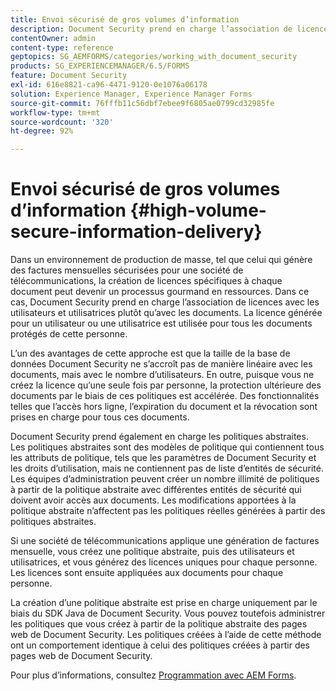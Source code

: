 ```yaml
---
title: Envoi sécurisé de gros volumes d’information
description: Document Security prend en charge l’association de licences avec des utilisateurs et utilisatrices, plutôt qu’avec des documents dans les environnements de production de masse.
contentOwner: admin
content-type: reference
geptopics: SG_AEMFORMS/categories/working_with_document_security
products: SG_EXPERIENCEMANAGER/6.5/FORMS
feature: Document Security
exl-id: 616e8821-ca96-4471-9120-0e1076a06178
solution: Experience Manager, Experience Manager Forms
source-git-commit: 76fffb11c56dbf7ebee9f6805ae0799cd32985fe
workflow-type: tm+mt
source-wordcount: '320'
ht-degree: 92%

---
```


# Envoi sécurisé de gros volumes d’information {#high-volume-secure-information-delivery}

Dans un environnement de production de masse, tel que celui qui génère des factures mensuelles sécurisées pour une société de télécommunications, la création de licences spécifiques à chaque document peut devenir un processus gourmand en ressources. Dans ce cas, Document Security prend en charge l’association de licences avec les utilisateurs et utilisatrices plutôt qu’avec les documents. La licence générée pour un utilisateur ou une utilisatrice est utilisée pour tous les documents protégés de cette personne.

L’un des avantages de cette approche est que la taille de la base de données Document Security ne s’accroît pas de manière linéaire avec les documents, mais avec le nombre d’utilisateurs. En outre, puisque vous ne créez la licence qu’une seule fois par personne, la protection ultérieure des documents par le biais de ces politiques est accélérée. Des fonctionnalités telles que l’accès hors ligne, l’expiration du document et la révocation sont prises en charge pour tous ces documents.

Document Security prend également en charge les politiques abstraites. Les politiques abstraites sont des modèles de politique qui contiennent tous les attributs de politique, tels que les paramètres de Document Security et les droits d’utilisation, mais ne contiennent pas de liste d’entités de sécurité. Les équipes d’administration peuvent créer un nombre illimité de politiques à partir de la politique abstraite avec différentes entités de sécurité qui doivent avoir accès aux documents. Les modifications apportées à la politique abstraite n’affectent pas les politiques réelles générées à partir des politiques abstraites.

Si une société de télécommunications applique une génération de factures mensuelle, vous créez une politique abstraite, puis des utilisateurs et utilisatrices, et vous générez des licences uniques pour chaque personne. Les licences sont ensuite appliquées aux documents pour chaque personne.

La création d’une politique abstraite est prise en charge uniquement par le biais du SDK Java de Document Security. Vous pouvez toutefois administrer les politiques que vous créez à partir de la politique abstraite des pages web de Document Security. Les politiques créées à l’aide de cette méthode ont un comportement identique à celui des politiques créées à partir des pages web de Document Security.

Pour plus d’informations, consultez [Programmation avec AEM Forms](https://www.adobe.com/go/learn_aemforms_programming_63_fr).
